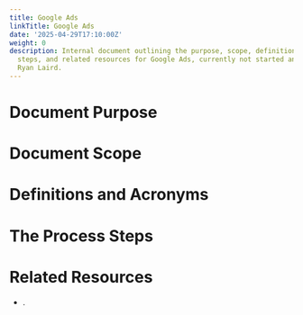 ```yaml
---
title: Google Ads
linkTitle: Google Ads
date: '2025-04-29T17:10:00Z'
weight: 0
description: Internal document outlining the purpose, scope, definitions, process
  steps, and related resources for Google Ads, currently not started and owned by
  Ryan Laird.
---
```



# Document Purpose

<!-- Unsupported block type: divider -->

<!-- Unsupported block type: unsupported -->



# Document Scope

<!-- Unsupported block type: divider -->

<!-- Unsupported block type: unsupported -->

# Definitions and Acronyms

<!-- Unsupported block type: divider -->

<!-- Unsupported block type: child_database -->

# The Process Steps

<!-- Unsupported block type: divider -->

<!-- Unsupported block type: unsupported -->

<!-- Unsupported block type: table_of_contents -->



# Related Resources

<!-- Unsupported block type: divider -->

- .